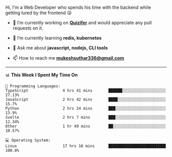 Hi, I'm a Web Developer who spends his time with the backend while getting lured by the frontend 😜

- 🔭 I’m currently working on **[Quizifer](https://github.com/SutharMukesh/Quizifer/)** and would appreciate any pull requests on it.

- 🌱 I’m currently learning **redis, kubernetes**

- 💬 Ask me about **javascript, nodejs, CLI tools**

- 📫 How to reach me **mukeshsuthar336@gmail.com**

---
<!--START_SECTION:waka-->
📊 **This Week I Spent My Time On** 

```text
💬 Programming Languages: 
TypeScript               4 hrs 41 mins       ██████░░░░░░░░░░░░░░░░░░░   27.13% 
JavaScript               2 hrs 42 mins       ████░░░░░░░░░░░░░░░░░░░░░   15.7% 
Python                   2 hrs 24 mins       ███░░░░░░░░░░░░░░░░░░░░░░   13.9% 
Svelte                   2 hrs 7 mins        ███░░░░░░░░░░░░░░░░░░░░░░   12.34% 
Other                    1 hr 49 mins        ██░░░░░░░░░░░░░░░░░░░░░░░   10.57%

💻 Operating System: 
Linux                    17 hrs 16 mins      █████████████████████████   100.0%

```


<!--END_SECTION:waka-->
